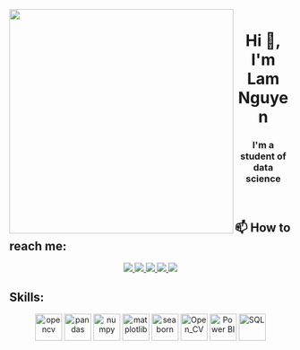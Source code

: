 <img align="left" width="400" src="https://github.githubassets.com/images/modules/profile/profile-first-repo.svg">
<h1 align="center">Hi 👋, I'm Lam Nguyen</h1>
<p align="center">
  <h3 align="center">I'm a student of data science</h3>
</p>
<br />

## 📫 How to reach me:

<p align="center">
  <a href="https://www.linkedin.com/in/lamnguyends/" target="_blank">
    <img src="https://img.icons8.com/fluent/48/000000/linkedin.png"/>
  </a>
  <a href="https://www.facebook.com/nguyentranlamofficial" alt="Facebook">
    <img src="https://img.icons8.com/fluent/48/000000/facebook-new.png" target="_blank" />
  </a> 
  <a href="https://github.com/LamNguyends" alt="Github">
    <img src="https://img.icons8.com/fluent/48/000000/github.png"/>
  </a> 
  <a href="https://www.kaggle.com/lmnguyntrn" alt="Kaggle" target="_blank" >
    <img src="https://img.icons8.com/windows/48/000000/kaggle.png"/>
  </a>
  <a href="mailto:nguyentranlam1211@gmail.com" alt="Email">
    <img src="https://img.icons8.com/fluent/48/000000/mailing.png"/>
  </a>
</p>

## Skills:
<p align="center">
  <img src="https://s3.dualstack.us-east-2.amazonaws.com/pythondotorg-assets/media/community/logos/python-logo-only.png" alt="opencv" width="48" height="48"/> 
  <img src="https://pandas.pydata.org/static/img/pandas_mark.svg" alt="pandas" width="48" height="48"/>
  <img src="https://seeklogo.com/images/N/numpy-logo-479C24EC79-seeklogo.com.png" alt="numpy" width="48" height="48"/>
  <img src="https://matplotlib.org/stable/_images/sphx_glr_logos2_001_2_0x.png" alt="matplotlib" width="48" height="48"/>
  <img src="https://seeklogo.com/images/S/seaborn-logo-244EB2DEC5-seeklogo.com.png" alt="seaborn" width="48" height="48"/>
  <img src="https://quintagroup.com/cms/python/images/opencv-logo.png" alt="Open_CV" width="48" height="48"/>
  <img src="https://logos-world.net/wp-content/uploads/2022/02/Power-BI-Logo-700x394.png" alt="Power BI" width="48" height="48"/>
  <img src="https://w7.pngwing.com/pngs/170/924/png-transparent-microsoft-sql-server-microsoft-azure-sql-database-microsoft-text-logo-microsoft-azure.png" alt="SQL" width="48" height="48"/>
</p>
